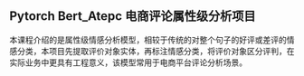 ## Pytorch Bert_Atepc 电商评论属性级分析项目

本课程介绍的是属性级情感分析模型，相较于传统的对整个句子的好评或差评的情感分类，本项目先提取评价对象实体，再标注情感分类，将评价对象区分评判，在实际业务中更具有工程意义，该模型常用于电商平台评论分析场景。


